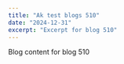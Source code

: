 ```yaml
---
title: "Ak test blogs 510"
date: "2024-12-31"
excerpt: "Excerpt for blog 510"
---
```


Blog content for blog 510
